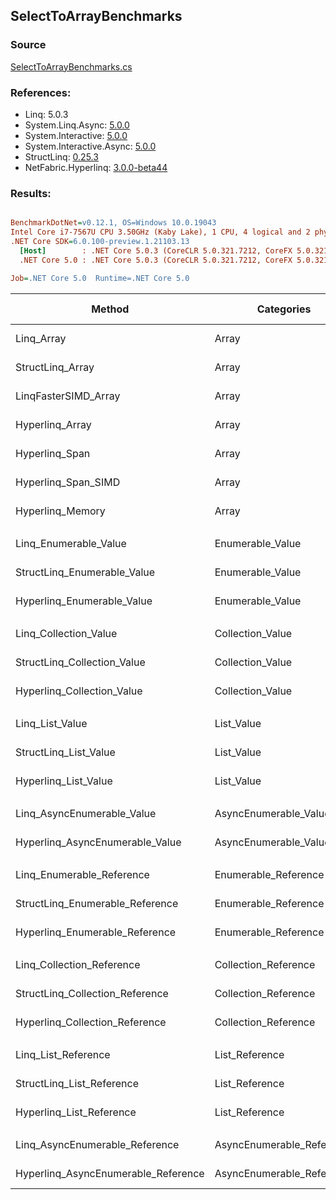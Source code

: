﻿## SelectToArrayBenchmarks

### Source
[SelectToArrayBenchmarks.cs](../NetFabric.Hyperlinq.Benchmarks/Benchmarks/SelectToArrayBenchmarks.cs)

### References:
- Linq: 5.0.3
- System.Linq.Async: [5.0.0](https://www.nuget.org/packages/System.Linq.Async/5.0.0)
- System.Interactive: [5.0.0](https://www.nuget.org/packages/System.Interactive/5.0.0)
- System.Interactive.Async: [5.0.0](https://www.nuget.org/packages/System.Interactive.Async/5.0.0)
- StructLinq: [0.25.3](https://www.nuget.org/packages/StructLinq/0.25.3)
- NetFabric.Hyperlinq: [3.0.0-beta44](https://www.nuget.org/packages/NetFabric.Hyperlinq/3.0.0-beta44)

### Results:
``` ini

BenchmarkDotNet=v0.12.1, OS=Windows 10.0.19043
Intel Core i7-7567U CPU 3.50GHz (Kaby Lake), 1 CPU, 4 logical and 2 physical cores
.NET Core SDK=6.0.100-preview.1.21103.13
  [Host]        : .NET Core 5.0.3 (CoreCLR 5.0.321.7212, CoreFX 5.0.321.7212), X64 RyuJIT
  .NET Core 5.0 : .NET Core 5.0.3 (CoreCLR 5.0.321.7212, CoreFX 5.0.321.7212), X64 RyuJIT

Job=.NET Core 5.0  Runtime=.NET Core 5.0  

```
|                              Method |                Categories | Count |        Mean |     Error |    StdDev | Ratio | RatioSD |  Gen 0 | Gen 1 | Gen 2 | Allocated |
|------------------------------------ |-------------------------- |------ |------------:|----------:|----------:|------:|--------:|-------:|------:|------:|----------:|
|                          Linq_Array |                     Array |   100 |   223.23 ns |  1.560 ns |  1.383 ns |  1.00 |    0.00 | 0.2255 |     - |     - |     472 B |
|                    StructLinq_Array |                     Array |   100 |   205.67 ns |  0.680 ns |  0.602 ns |  0.92 |    0.01 | 0.2027 |     - |     - |     424 B |
|                LinqFasterSIMD_Array |                     Array |   100 |    59.81 ns |  0.435 ns |  0.407 ns |  0.27 |    0.00 | 0.2027 |     - |     - |     424 B |
|                     Hyperlinq_Array |                     Array |   100 |   226.80 ns |  1.353 ns |  1.199 ns |  1.02 |    0.01 | 0.2027 |     - |     - |     424 B |
|                      Hyperlinq_Span |                     Array |   100 |   224.74 ns |  1.118 ns |  0.991 ns |  1.01 |    0.01 | 0.2027 |     - |     - |     424 B |
|                 Hyperlinq_Span_SIMD |                     Array |   100 |    79.81 ns |  0.522 ns |  0.436 ns |  0.36 |    0.00 | 0.2027 |     - |     - |     424 B |
|                    Hyperlinq_Memory |                     Array |   100 |   227.81 ns |  1.037 ns |  0.810 ns |  1.02 |    0.01 | 0.2027 |     - |     - |     424 B |
|                                     |                           |       |             |           |           |       |         |        |       |       |           |
|               Linq_Enumerable_Value |          Enumerable_Value |   100 | 1,075.44 ns |  4.990 ns |  4.668 ns |  1.00 |    0.00 | 0.5913 |     - |     - |    1240 B |
|         StructLinq_Enumerable_Value |          Enumerable_Value |   100 | 1,042.42 ns |  4.995 ns |  4.428 ns |  0.97 |    0.01 | 0.2174 |     - |     - |     456 B |
|          Hyperlinq_Enumerable_Value |          Enumerable_Value |   100 | 1,129.65 ns |  5.108 ns |  4.778 ns |  1.05 |    0.01 | 0.2174 |     - |     - |     456 B |
|                                     |                           |       |             |           |           |       |         |        |       |       |           |
|               Linq_Collection_Value |          Collection_Value |   100 | 1,104.49 ns |  6.788 ns |  6.350 ns |  1.00 |    0.00 | 0.5913 |     - |     - |    1240 B |
|         StructLinq_Collection_Value |          Collection_Value |   100 | 1,046.35 ns |  6.026 ns |  5.636 ns |  0.95 |    0.01 | 0.2174 |     - |     - |     456 B |
|          Hyperlinq_Collection_Value |          Collection_Value |   100 |   810.39 ns |  2.472 ns |  2.064 ns |  0.73 |    0.01 | 0.2174 |     - |     - |     456 B |
|                                     |                           |       |             |           |           |       |         |        |       |       |           |
|                     Linq_List_Value |                List_Value |   100 |   416.57 ns |  2.308 ns |  2.159 ns |  1.00 |    0.00 | 0.2294 |     - |     - |     480 B |
|               StructLinq_List_Value |                List_Value |   100 |   399.19 ns |  1.977 ns |  1.752 ns |  0.96 |    0.01 | 0.2027 |     - |     - |     424 B |
|                Hyperlinq_List_Value |                List_Value |   100 |   707.03 ns |  2.711 ns |  2.264 ns |  1.70 |    0.01 | 0.2022 |     - |     - |     424 B |
|                                     |                           |       |             |           |           |       |         |        |       |       |           |
|          Linq_AsyncEnumerable_Value |     AsyncEnumerable_Value |   100 | 9,243.09 ns | 48.639 ns | 40.615 ns |  1.00 |    0.00 | 0.7935 |     - |     - |    1680 B |
|     Hyperlinq_AsyncEnumerable_Value |     AsyncEnumerable_Value |   100 | 9,346.30 ns | 56.150 ns | 52.522 ns |  1.01 |    0.01 | 0.8240 |     - |     - |    1728 B |
|                                     |                           |       |             |           |           |       |         |        |       |       |           |
|           Linq_Enumerable_Reference |      Enumerable_Reference |   100 |   867.74 ns |  3.468 ns |  2.896 ns |  1.00 |    0.00 | 0.5922 |     - |     - |    1240 B |
|     StructLinq_Enumerable_Reference |      Enumerable_Reference |   100 |   871.03 ns |  4.051 ns |  3.592 ns |  1.00 |    0.01 | 0.2174 |     - |     - |     456 B |
|      Hyperlinq_Enumerable_Reference |      Enumerable_Reference |   100 |   931.05 ns |  3.232 ns |  2.698 ns |  1.07 |    0.01 | 0.2174 |     - |     - |     456 B |
|                                     |                           |       |             |           |           |       |         |        |       |       |           |
|           Linq_Collection_Reference |      Collection_Reference |   100 |   899.98 ns |  2.583 ns |  2.157 ns |  1.00 |    0.00 | 0.5922 |     - |     - |    1240 B |
|     StructLinq_Collection_Reference |      Collection_Reference |   100 |   889.57 ns |  3.921 ns |  3.476 ns |  0.99 |    0.00 | 0.2174 |     - |     - |     456 B |
|      Hyperlinq_Collection_Reference |      Collection_Reference |   100 |   565.60 ns |  2.817 ns |  2.199 ns |  0.63 |    0.00 | 0.2174 |     - |     - |     456 B |
|                                     |                           |       |             |           |           |       |         |        |       |       |           |
|                 Linq_List_Reference |            List_Reference |   100 |   393.59 ns |  2.501 ns |  2.088 ns |  1.00 |    0.00 | 0.2294 |     - |     - |     480 B |
|           StructLinq_List_Reference |            List_Reference |   100 |   817.16 ns |  3.243 ns |  3.033 ns |  2.08 |    0.01 | 0.2174 |     - |     - |     456 B |
|            Hyperlinq_List_Reference |            List_Reference |   100 |   757.72 ns |  4.361 ns |  3.866 ns |  1.92 |    0.02 | 0.2022 |     - |     - |     424 B |
|                                     |                           |       |             |           |           |       |         |        |       |       |           |
|      Linq_AsyncEnumerable_Reference | AsyncEnumerable_Reference |   100 | 9,061.28 ns | 44.217 ns | 41.360 ns |  1.00 |    0.00 | 0.7935 |     - |     - |    1680 B |
| Hyperlinq_AsyncEnumerable_Reference | AsyncEnumerable_Reference |   100 | 9,243.27 ns | 50.297 ns | 44.587 ns |  1.02 |    0.01 | 0.8240 |     - |     - |    1728 B |
